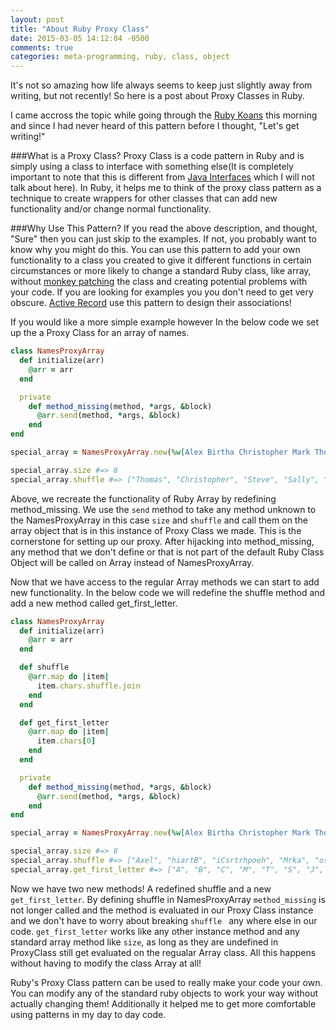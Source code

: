 ```yaml
---
layout: post
title: "About Ruby Proxy Class"
date: 2015-03-05 14:12:04 -0500
comments: true
categories: meta-programming, ruby, class, object
---
```

It's not so amazing how life always seems to keep just slightly away from writing, but not recently! So here is a post about Proxy Classes in Ruby.

I came accross the topic while going through the [Ruby Koans](http://rubykoans.com/) this morning and since I had never heard of this pattern before I thought, "Let's get writing!"

###What is a Proxy Class?
Proxy Class is a code pattern in Ruby and is simply using a class to interface with something else(It is completely important to note that this is different from [Java Interfaces](http://docs.oracle.com/javase/tutorial/java/concepts/interface.html) which I will not talk about here). In Ruby, it helps me to think of the proxy class pattern as a technique to create wrappers for other classes that can add new functionality and/or change normal functionality.

###Why Use This Pattern?
If you read the above description, and thought, "Sure" then you can just skip to the examples. If not, you probably want to know why you might do this. You can use this pattern to add your own functionality to a class you created to give it different functions in certain circumstances or more likely to change a standard Ruby class, like array, without [monkey patching](http://en.wikipedia.org/wiki/Monkey_patch) the class and creating potential problems with your code. If you are looking for examples you you don't need to get very obscure. [Active Record](https://github.com/rails/rails/tree/master/activerecord) use this pattern to design their associations! 

If you would like a more simple example however In the below code we set up the a Proxy Class for an array of names. 

```ruby
class NamesProxyArray
  def initialize(arr)
    @arr = arr
  end

  private
    def method_missing(method, *args, &block)
      @arr.send(method, *args, &block)
    end
end

special_array = NamesProxyArray.new(%w[Alex Birtha Christopher Mark Thomas Sally Jessica Steve])

special_array.size #=> 8
special_array.shuffle #=> ["Thomas", "Christopher", "Steve", "Sally", "Jessica", "Alex", "Birtha", "Mark"] 
``` 

Above, we recreate the functionality of Ruby Array by redefining method_missing. We use the `send` method to take any method unknown to the NamesProxyArray in this case `size` and `shuffle` and call them on the array object that is in this instance of Proxy Class we made. This is the cornerstone for setting up our proxy. After hijacking into method_missing, any method that we don't define or that is not part of the default Ruby Class Object will be called on Array instead of NamesProxyArray.

Now that we have access to the regular Array methods we can start to add new functionality. In the below code we will redefine the shuffle method and add a new method called get_first_letter. 

```ruby
class NamesProxyArray
  def initialize(arr)
    @arr = arr
  end

  def shuffle
    @arr.map do |item| 
      item.chars.shuffle.join
    end
  end

  def get_first_letter
    @arr.map do |item|
      item.chars[0]
    end
  end

  private
    def method_missing(method, *args, &block)
      @arr.send(method, *args, &block)
    end
end

special_array = NamesProxyArray.new(%w[Alex Birtha Christopher Mark Thomas Sally Jessica Steve])

special_array.size #=> 8
special_array.shuffle #=> ["Axel", "hiartB", "iCsrtrhpoeh", "Mrka", "osmaTh", "lylaS", "eJssaci", "etvSe"]
special_array.get_first_letter #=> ["A", "B", "C", "M", "T", "S", "J", "S"]
``` 
Now we have two new methods! A redefined shuffle and a new `get_first_letter`. By defining shuffle in NamesProxyArray `method_missing` is not longer called and the method is evaluated in our Proxy Class instance and we don't have to worry about breaking `shuffle ` any where else in our code. `get_first_letter` works like any other instance method and any standard array method like `size`, as long as they are undefined in ProxyClass still get evaluated on the regualar Array class. All this happens without having to modify the class Array at all!

Ruby's Proxy Class pattern can be used to really make your code your own. You can modify any of the standard ruby objects to work your way without actually changing them! Additionally it helped me to get more comfortable using patterns in my day to day code. 